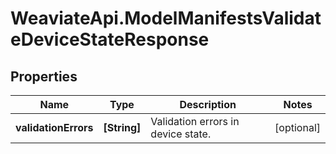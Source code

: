 # WeaviateApi.ModelManifestsValidateDeviceStateResponse

## Properties
Name | Type | Description | Notes
------------ | ------------- | ------------- | -------------
**validationErrors** | **[String]** | Validation errors in device state. | [optional] 


